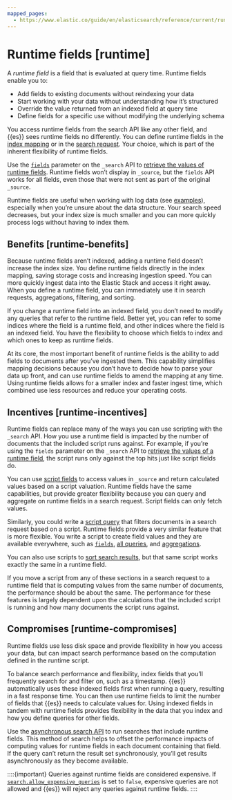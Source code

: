 ```yaml
---
mapped_pages:
  - https://www.elastic.co/guide/en/elasticsearch/reference/current/runtime.html
---
```


# Runtime fields [runtime]

A *runtime field* is a field that is evaluated at query time. Runtime fields enable you to:

* Add fields to existing documents without reindexing your data
* Start working with your data without understanding how it’s structured
* Override the value returned from an indexed field at query time
* Define fields for a specific use without modifying the underlying schema

You access runtime fields from the search API like any other field, and {{es}} sees runtime fields no differently. You can define runtime fields in the [index mapping](map-runtime-field.md) or in the [search request](define-runtime-fields-in-search-request.md). Your choice, which is part of the inherent flexibility of runtime fields.

Use the [`fields`](https://www.elastic.co/guide/en/elasticsearch/reference/current/search-fields.html) parameter on the `_search` API to [retrieve the values of runtime fields](retrieve-runtime-field.md). Runtime fields won’t display in `_source`, but the `fields` API works for all fields, even those that were not sent as part of the original `_source`.

Runtime fields are useful when working with log data (see [examples](explore-data-with-runtime-fields.md)), especially when you’re unsure about the data structure. Your search speed decreases, but your index size is much smaller and you can more quickly process logs without having to index them.


## Benefits [runtime-benefits] 

Because runtime fields aren’t indexed, adding a runtime field doesn’t increase the index size. You define runtime fields directly in the index mapping, saving storage costs and increasing ingestion speed. You can more quickly ingest data into the Elastic Stack and access it right away. When you define a runtime field, you can immediately use it in search requests, aggregations, filtering, and sorting.

If you change a runtime field into an indexed field, you don’t need to modify any queries that refer to the runtime field. Better yet, you can refer to some indices where the field is a runtime field, and other indices where the field is an indexed field. You have the flexibility to choose which fields to index and which ones to keep as runtime fields.

At its core, the most important benefit of runtime fields is the ability to add fields to documents after you’ve ingested them. This capability simplifies mapping decisions because you don’t have to decide how to parse your data up front, and can use runtime fields to amend the mapping at any time. Using runtime fields allows for a smaller index and faster ingest time, which combined use less resources and reduce your operating costs.


## Incentives [runtime-incentives] 

Runtime fields can replace many of the ways you can use scripting with the `_search` API. How you use a runtime field is impacted by the number of documents that the included script runs against. For example, if you’re using the `fields` parameter on the `_search` API to [retrieve the values of a runtime field](retrieve-runtime-field.md), the script runs only against the top hits just like script fields do.

You can use [script fields](https://www.elastic.co/guide/en/elasticsearch/reference/current/search-fields.html#script-fields) to access values in `_source` and return calculated values based on a script valuation. Runtime fields have the same capabilities, but provide greater flexibility because you can query and aggregate on runtime fields in a search request. Script fields can only fetch values.

Similarly, you could write a [script query](https://www.elastic.co/guide/en/elasticsearch/reference/current/query-dsl-script-query.html) that filters documents in a search request based on a script. Runtime fields provide a very similar feature that is more flexible. You write a script to create field values and they are available everywhere, such as [`fields`](https://www.elastic.co/guide/en/elasticsearch/reference/current/search-fields.html), [all queries](../../../explore-analyze/query-filter/languages/querydsl.md), and [aggregations](../../../explore-analyze/query-filter/aggregations.md).

You can also use scripts to [sort search results](https://www.elastic.co/guide/en/elasticsearch/reference/current/sort-search-results.html#script-based-sorting), but that same script works exactly the same in a runtime field.

If you move a script from any of these sections in a search request to a runtime field that is computing values from the same number of documents, the performance should be about the same. The performance for these features is largely dependent upon the calculations that the included script is running and how many documents the script runs against.


## Compromises [runtime-compromises] 

Runtime fields use less disk space and provide flexibility in how you access your data, but can impact search performance based on the computation defined in the runtime script.

To balance search performance and flexibility, index fields that you’ll frequently search for and filter on, such as a timestamp. {{es}} automatically uses these indexed fields first when running a query, resulting in a fast response time. You can then use runtime fields to limit the number of fields that {{es}} needs to calculate values for. Using indexed fields in tandem with runtime fields provides flexibility in the data that you index and how you define queries for other fields.

Use the [asynchronous search API](https://www.elastic.co/guide/en/elasticsearch/reference/current/async-search.html) to run searches that include runtime fields. This method of search helps to offset the performance impacts of computing values for runtime fields in each document containing that field. If the query can’t return the result set synchronously, you’ll get results asynchronously as they become available.

::::{important} 
Queries against runtime fields are considered expensive. If [`search.allow_expensive_queries`](../../../explore-analyze/query-filter/languages/querydsl.md#query-dsl-allow-expensive-queries) is set to `false`, expensive queries are not allowed and {{es}} will reject any queries against runtime fields.
::::









